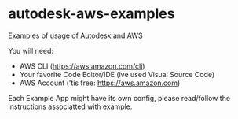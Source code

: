 # autodesk-aws-examples
Examples of usage of Autodesk and AWS

You will need:
- AWS CLI (https://aws.amazon.com/cli)
- Your favorite Code Editor/IDE (ive used Visual Source Code)
- AWS Account ('tis free: https://aws.amazon.com)

Each Example App might have its own config, please read/follow the instructions associatted with example.

